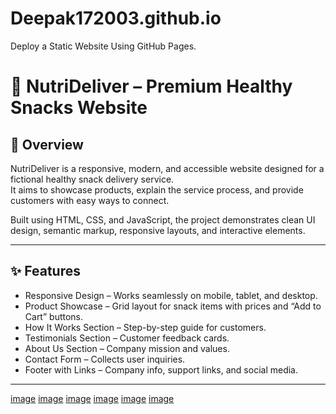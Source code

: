 # Deepak172003.github.io
Deploy a Static Website Using GitHub Pages.

# 🍏 NutriDeliver – Premium Healthy Snacks Website

## 📌 Overview
NutriDeliver is a responsive, modern, and accessible website designed for a fictional healthy snack delivery service.  
It aims to showcase products, explain the service process, and provide customers with easy ways to connect.  

Built using HTML, CSS, and JavaScript, the project demonstrates clean UI design, semantic markup, responsive layouts, and interactive elements.

---


## ✨ Features
- Responsive Design – Works seamlessly on mobile, tablet, and desktop.
- Product Showcase – Grid layout for snack items with prices and “Add to Cart” buttons.
- How It Works Section – Step-by-step guide for customers.
- Testimonials Section – Customer feedback cards.
- About Us Section – Company mission and values.
- Contact Form – Collects user inquiries.
- Footer with Links – Company info, support links, and social media.


---

[image](https://github.com/Deepak172003/Deepak172003.github.io/blob/2325b0390c0aba3f30bd381a16c400b61101a3a2/Screenshot%20(72).png)
[image](https://github.com/Deepak172003/Deepak172003.github.io/blob/6ce9dd552c4ea273fe229954ae3d85196fb1ae09/Screenshot%20(73).png)
[image](https://github.com/Deepak172003/Deepak172003.github.io/blob/936dddc5cdfad5b0bb744909cf4665704d309741/Screenshot%20(74).png)
[image](https://github.com/Deepak172003/Deepak172003.github.io/blob/e4757050ca5450bca2ac37882488a8647d8c8e69/Screenshot%20(76).png)
[image](https://github.com/Deepak172003/Deepak172003.github.io/blob/3c208e0ba2c492538b44fae2b643cfccdf54c0bd/Screenshot%20(77).png)
[image](https://github.com/Deepak172003/Deepak172003.github.io/blob/4d5bc00d71c8a33a9bb4ada3b0e0cd8569ed194d/Screenshot%20(78).png)
